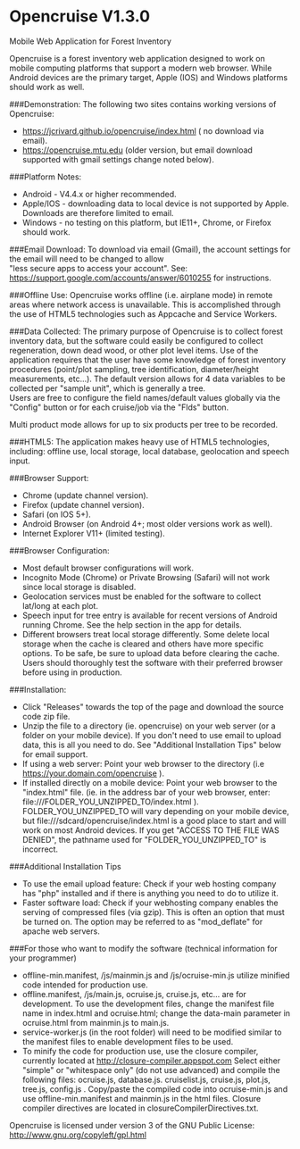 Opencruise V1.3.0
===============

Mobile Web Application for Forest Inventory

Opencruise is a forest inventory web application designed to work on mobile computing platforms that support a modern
web browser.  While Android devices are the primary target,  Apple (IOS) and Windows platforms should work as well. 

###Demonstration:
The following two sites contains working versions of Opencruise:
* https://jcrivard.github.io/opencruise/index.html  ( no download via email).
* https://opencruise.mtu.edu (older version, but email download supported with gmail settings change noted below).

 

###Platform Notes:
* Android - V4.4.x or higher recommended.
* Apple/IOS - downloading data to local device is not supported by Apple.  Downloads are therefore limited
to email.
* Windows - no testing on this platform, but IE11+, Chrome, or Firefox should work.
 
###Email Download:
To download via email (Gmail), the account settings for the email will need to be changed to allow  
"less secure apps to access your account".  See: https://support.google.com/accounts/answer/6010255 for instructions.

###Offline Use:
Opencruise works offline (i.e. airplane mode) in remote areas where network access is unavailable.  This is
accomplished through the use of HTML5 technologies such as Appcache and Service Workers.

###Data Collected:
The primary purpose of Opencruise is to collect forest inventory data, but the software could easily be configured
to collect regeneration, down dead wood, or other plot level items.  Use of the application requires that the user
have some knowledge of forest inventory procedures (point/plot sampling, tree identification, diameter/height measurements,
etc...).  The default version allows for 4 data variables to be collected per "sample unit", which is generally a tree.  
Users are free to configure the field names/default values globally via the "Config" button or for each cruise/job
via the "Flds" button.

Multi product mode allows for up to six products per tree to be recorded.  

###HTML5: 
The application makes heavy use of HTML5 technologies, including:  offline use,
local storage, local database, geolocation and speech input.  

###Browser Support: 
* Chrome (update channel version).
* Firefox (update channel version).
* Safari (on IOS 5+). 
* Android Browser (on Android 4+; most older versions work as well).
* Internet Explorer V11+ (limited testing).

###Browser Configuration:
* Most default browser configurations will work.
* Incognito Mode (Chrome) or Private Browsing (Safari) will not work since local storage is disabled.
* Geolocation services must be enabled for the software to collect lat/long at each plot.
* Speech input for tree entry is available for recent versions of Android running Chrome.  See the help section in the app for details.
* Different browsers treat local storage differently.  Some delete local storage when the cache is cleared
and others have more specific options.  To be safe, be sure to upload data before clearing the cache.  Users 
should thoroughly test the software with their preferred browser before using in production. 

###Installation: 
* Click "Releases" towards the top of the page and download the source code zip file.
* Unzip the file to a directory (ie. opencruise) on your web server (or a folder on your mobile device).
  If you don't need to use email to upload data, this is all you need to do.  See "Additional Installation Tips" below for email support.
* If using a web server: Point your web browser to the directory (i.e https://your.domain.com/opencruise ).
* If installed directly on a mobile device: Point your web browser to the "index.html" file. (ie. in the address
bar of your web browser, enter: file:///FOLDER_YOU_UNZIPPED_TO/index.html ).  FOLDER_YOU_UNZIPPED_TO will vary
depending on your mobile device, but file:///sdcard/opencruise/index.html is a good place to start and will
work on most Android devices. If you get "ACCESS TO THE FILE WAS DENIED", the pathname used for
 "FOLDER_YOU_UNZIPPED_TO" is incorrect.

###Additional Installation Tips
* To use the email upload feature:  Check if your web hosting company has "php" installed and if there
is anything you need to do to utilize it.
* Faster software load:  Check if your webhosting company enables the serving of compressed files (via gzip).
This is often an option that must be turned on.  The option may be referred to as "mod_deflate" for apache web servers.

###For those who want to modify the software (technical information for your programmer)
* offline-min.manifest, /js/mainmin.js and /js/ocruise-min.js utilize minified code intended for production use.
* offline.manifest, /js/main.js, ocruise.js, cruise.js, etc... are for development.  To use the development
files, change the manifest file name in index.html and ocruise.html; change the data-main parameter in 
ocruise.html from mainmin.js to main.js.
* service-worker.js (in the root folder) will need to be modified similar to the manifest files to enable development files
to be used.
* To minify the code for production use, use the closure compiler, currently located at http://closure-compiler.appspot.com
Select either "simple" or "whitespace only" (do not use advanced) and compile the following files:
ocruise.js, database.js. cruiselist.js, cruise.js, plot.js, tree.js, config.js .  Copy/paste the compiled code into
ocruise-min.js and use offline-min.manifest and mainmin.js in the html files.  Closure compiler directives are located
in closureCompilerDirectives.txt.
  
Opencruise is licensed under version 3 of the GNU Public License:  http://www.gnu.org/copyleft/gpl.html